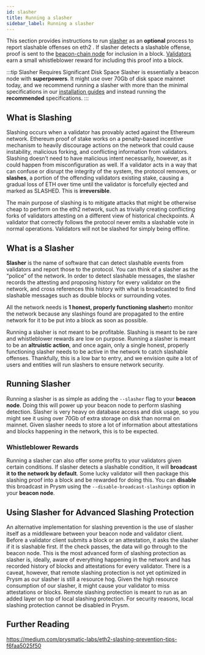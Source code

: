 ```yaml
---
id: slasher
title: Running a slasher
sidebar_label: Running a slasher
---
```

This section provides instructions to run [slasher](https://github.com/prysmaticlabs/prysm/tree/master/slasher) as an **optional** process to report slashable offenses on eth2 .  If slasher detects a slashable offense, proof is sent to the [beacon-chain node](https://docs.prylabs.network/docs/how-prysm-works/beacon-node/) for inclusion in a block.  [Validators](https://docs.prylabs.network/docs/how-prysm-works/prysm-validator-client/) earn a small whistleblower reward for including this proof into a block.  

:::tip Slasher Requires Significant Disk Space
Slasher is essentially a beacon node with **superpowers**. It might use over 70Gb of disk space mainnet today, and we recommend running a slasher with more than the minimal specifications in our [installation guides](/docs/install/install-with-script) and instead running the **recommended** specifications.
:::

## What is Slashing

Slashing occurs when a validator has provably acted against the Ethereum network. Ethereum proof of stake works on a penalty-based incentive mechanism to heavily discourage actions on the network that could cause instability, malicious forking, and conflicting information from validators. Slashing doesn’t need to have malicious intent necessarily, however, as it could happen from misconfiguration as well. If a validator acts in a way that can confuse or disrupt the integrity of the system, the protocol removes, or **slashes**, a portion of the offending validators existing stake, causing a gradual loss of ETH over time until the validator is forcefully ejected and marked as SLASHED. This is **irreversible**.

The main purpose of slashing is to mitigate attacks that might be otherwise cheap to perform on the eth2 network, such as trivially creating conflicting forks of validators attesting on a different view of historical checkpoints.
A validator that correctly follows the protocol never emits a slashable vote in normal operations. Validators will not be slashed for simply being offline.

## What is a Slasher

**Slasher** is the name of software that can detect slashable events from validators and report those to the protocol. You can think of a slasher as the “police” of the network. In order to detect slashable messages, the slasher records the attesting and proposing history for every validator on the network, and cross references this history with what is broadcasted to find slashable messages such as double blocks or surrounding votes.

All the network needs is **1 honest, properly functioning slasher**to monitor the network because any slashings found are propagated to the entire network for it to be put into a block as soon as possible.

Running a slasher is not meant to be profitable. Slashing is meant to be rare and whistleblower rewards are low on purpose. Running a slasher is meant to be an **altruistic action**, and once again, only a single honest, properly functioning slasher needs to be active in the network to catch slashable offenses. Thankfully, this is a low bar to entry, and we envision quite a lot of users and entities will run slashers to ensure network security.

## Running Slasher

Running a slasher is as simple as adding the `--slasher` flag to your **beacon node**. Doing this will power up your beacon node to perform slashing detection. Slasher is very heavy on database access and disk usage, so you might see it using over 70Gb of extra storage on disk than normal on mainnet. Given slasher needs to store a lot of information about attestations and blocks happening in the network, this is to be expected.

### Whistleblower Rewards

Running a slasher can also offer some profits to your validators given certain conditions. If slasher detects a slashable condition, it will **broadcast it to the network by default**. Some lucky validator will then package this slashing proof into a block and be rewarded for doing this. You can **disable** this broadcast in Prysm using the `--disable-broadcast-slashings` option in your **beacon node**.

## Using Slasher for Advanced Slashing Protection

An alternative implementation for slashing prevention is the use of slasher itself as a middleware between your beacon node and validator client. Before a validator client submits a block or an attestation, it asks the slasher if it is slashable first. If the check passes, the data will go through to the beacon node. This is the most advanced form of slashing protection as slasher is, ideally, aware of everything happening in the network and has recorded history of blocks and attestations for every validator. There is a caveat, however, that remote slashing protection is not yet optimized in Prysm as our slasher is still a resource hog. Given the high resource consumption of our slasher, it might cause your validator to miss attestations or blocks. Remote slashing protection is meant to run as an added layer on top of local slashing protection. For security reasons, local slashing protection cannot be disabled in Prysm.

## Further Reading

https://medium.com/prysmatic-labs/eth2-slashing-prevention-tips-f6faa5025f50